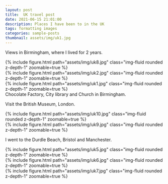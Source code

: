 ```yaml
---
layout: post
title:  UK travel post
date: 2021-06-15 21:01:00
description: Places I have been to in the UK
tags: formatting images
categories: sample-posts
thumbnail: assets/img/uk1.jpg
---
```

Views in Birmingham, where I lived for 2 years.

<div class="row mt-3">
    <div class="col-sm mt-3 mt-md-0">
        {% include figure.html path="assets/img/uk8.jpg" class="img-fluid rounded z-depth-1" zoomable=true %}
    </div>
    <div class="col-sm mt-3 mt-md-0">
        {% include figure.html path="assets/img/uk2.jpg" class="img-fluid rounded z-depth-1" zoomable=true %}
    </div>
    <div class="col-sm mt-3 mt-md-0">
        {% include figure.html path="assets/img/uk1.jpg" class="img-fluid rounded z-depth-1" zoomable=true %}
    </div>
</div>
<div class="caption">
    Chocolate Factory, City library and Church in Birmingham.
</div>

Visit the British Museum, London.

<div class="row mt-3">
    <div class="col-sm mt-3 mt-md-0">
        {% include figure.html path="assets/img/uk10.jpg" class="img-fluid rounded z-depth-1" zoomable=true %}
    </div>
    <div class="col-sm mt-3 mt-md-0">
        {% include figure.html path="assets/img/uk9.jpg" class="img-fluid rounded z-depth-1" zoomable=true %}
    </div>
</div>

I went to the Durdle Beach, Bristol and Manchester.

<div class="row mt-3">
    <!-- First column with nested rows for uk5 and uk6 -->
    <div class="col-sm mt-3 mt-md-0">
        <div class="row">
            <div class="col-12">
                {% include figure.html path="assets/img/uk5.jpg" class="img-fluid rounded z-depth-1" zoomable=true %}
            </div>
            <div class="col-12 mt-3 mt-md-0">
                {% include figure.html path="assets/img/uk6.jpg" class="img-fluid rounded z-depth-1" zoomable=true %}
            </div>
        </div>
    </div>
    <!-- Second column for uk7 -->
    <div class="col-sm mt-3 mt-md-0">
        {% include figure.html path="assets/img/uk7.jpg" class="img-fluid rounded z-depth-1" zoomable=true %}
    </div>
</div>
